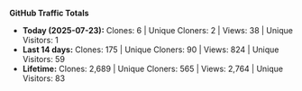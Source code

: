 
**GitHub Traffic Totals**

- **Today (2025-07-23):** Clones: 6 | Unique Cloners: 2 | Views: 38 | Unique Visitors: 1
- **Last 14 days:** Clones: 175 | Unique Cloners: 90 | Views: 824 | Unique Visitors: 59
- **Lifetime:** Clones: 2,689 | Unique Cloners: 565 | Views: 2,764 | Unique Visitors: 83

